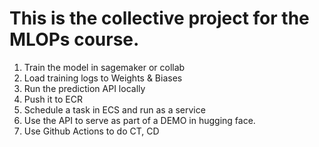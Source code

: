 # This is the collective project for the MLOPs course.

1. Train the model in sagemaker or collab
2. Load training logs to Weights & Biases
3. Run the prediction API locally
4. Push it to ECR
5. Schedule a task in ECS and run as a service
6. Use the API to serve as part of a DEMO in hugging face.
7. Use Github Actions to do CT, CD
